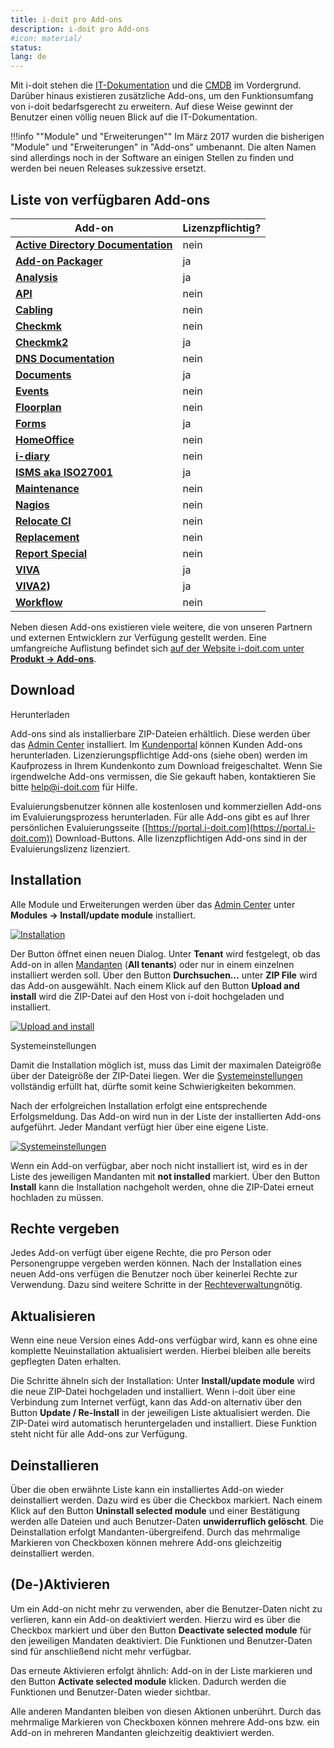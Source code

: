```yaml
---
title: i-doit pro Add-ons
description: i-doit pro Add-ons
#icon: material/
status:
lang: de
---
```


Mit i-doit stehen die [IT-Dokumentation](../grundlagen/struktur-it-dokumentation.md) und die [CMDB](../grundlagen/struktur-it-dokumentation.md) im Vordergrund. Darüber hinaus existieren zusätzliche Add-ons, um den Funktionsumfang von i-doit bedarfsgerecht zu erweitern. Auf diese Weise gewinnt der Benutzer einen völlig neuen Blick auf die IT-Dokumentation.

!!!info ""Module" und "Erweiterungen""
    Im März 2017 wurden die bisherigen "Module" und "Erweiterungen" in "Add-ons" umbenannt. Die alten Namen sind allerdings noch in der Software an einigen Stellen zu finden und werden bei neuen Releases sukzessive ersetzt.

## Liste von verfügbaren Add-ons

| Add-on                                                                        | Lizenzpflichtig? |
| ----------------------------------------------------------------------------- | ---------------- |
| **[Active Directory Documentation](./active-directory-documentation.md)**     | nein             |
| **[Add-on Packager](./add-on-packager.md)**                                   | ja               |
| **[Analysis](./analysis.md)**                                                 | ja               |
| **[API](./api/index.md)**                                                     | nein             |
| **[Cabling](./cabling.md)**                                                   | nein             |
| **[Checkmk](./checkmk.md)**                                                   | nein             |
| **[Checkmk2](./checkmk2/index.md)**                                           | ja               |
| **[DNS Documentation](./dns-documentation.md)**                               | nein             |
| **[Documents](./documents/index.md)**                                         | ja               |
| **[Events](./events.md)**                                                     | nein             |
| **[Floorplan](./floorplan.md)**                                               | nein             |
| **[Forms](forms/index.md)**                                                   | ja               |
| **[HomeOffice](https://www.i-doit.com/blog/i-doit-home-office-add-on/)**      | nein             |
| **[i-diary](./i-diary.md)**                                                   | nein             |
| **[ISMS aka ISO27001](./isms.md)**                                            | ja               |
| **[Maintenance](./maintenance.md)**                                           | nein             |
| **[Nagios](../automatisierung-und-integration/network-monitoring/nagios.md)** | nein             |
| **[Relocate CI](./relocate-ci.md)**                                           | nein             |
| **[Replacement](./replacement.md)**                                           | nein             |
| **[Report Special](https://www.i-doit.com/blog/i-doit-reporting-special/)**   | nein             |
| **[VIVA](./viva/index.md)**                                                   | ja               |
| **[VIVA2](viva2.md))**                                                        | ja               |
| **[Workflow](./workflow.md)**                                                 | nein             |

Neben diesen Add-ons existieren viele weitere, die von unseren Partnern und externen Entwicklern zur Verfügung gestellt werden. Eine umfangreiche Auflistung befindet sich [auf der Website i-doit.com unter **Produkt → Add-ons**](https://www.i-doit.com/i-doit/add-ons/).

## Download

Herunterladen

Add-ons sind als installierbare ZIP-Dateien erhältlich. Diese werden über das [Admin Center](../administration/admin-center.md#add-ons) installiert.
Im [Kundenportal](../administration/kundenportal.md) können Kunden Add-ons herunterladen. Lizenzierungspflichtige Add-ons (siehe oben) werden im Kaufprozess in Ihrem Kundenkonto zum Download freigeschaltet.
Wenn Sie irgendwelche Add-ons vermissen, die Sie gekauft haben, kontaktieren Sie bitte [help@i-doit.com](mailto:help@i-doit.com) für Hilfe.

Evaluierungsbenutzer können alle kostenlosen und kommerziellen Add-ons im Evaluierungsprozess herunterladen. Für alle Add-ons gibt es auf Ihrer persönlichen Evaluierungsseite ([https://portal.i-doit.com](https://portal.i-doit.com)) Download-Buttons. Alle lizenzpflichtigen Add-ons sind in der Evaluierungslizenz lizenziert.

## Installation

Alle Module und Erweiterungen werden über das [Admin Center](../administration/admin-center.md) unter **Modules → Install/update module** installiert.

[![Installation](../assets/images/de/i-doit-pro-add-ons/1-i-doit-add-ons.png)](../assets/images/de/i-doit-pro-add-ons/1-i-doit-add-ons.png)

Der Button öffnet einen neuen Dialog. Unter **Tenant** wird festgelegt, ob das Add-on in allen [Mandanten](../administration/mandantenfaehigkeit.md) (**All tenants**) oder nur in einem einzelnen installiert werden soll. Über den Button **Durchsuchen…** unter **ZIP File** wird das Add-on ausgewählt. Nach einem Klick auf den Button **Upload and install** wird die ZIP-Datei auf den Host von i-doit hochgeladen und installiert.

[![Upload and install](../assets/images/de/i-doit-pro-add-ons/2-i-doit-add-ons.png)](../assets/images/de/i-doit-pro-add-ons/2-i-doit-add-ons.png)

Systemeinstellungen

Damit die Installation möglich ist, muss das Limit der maximalen Dateigröße über der Dateigröße der ZIP-Datei liegen. Wer die [Systemeinstellungen](../installation/manuelle-installation/systemeinstellungen.md) vollständig erfüllt hat, dürfte somit keine Schwierigkeiten bekommen.

Nach der erfolgreichen Installation erfolgt eine entsprechende Erfolgsmeldung. Das Add-on wird nun in der Liste der installierten Add-ons aufgeführt. Jeder Mandant verfügt hier über eine eigene Liste.

[![Systemeinstellungen](../assets/images/de/i-doit-pro-add-ons/3-i-doit-add-ons.png)](../assets/images/de/i-doit-pro-add-ons/3-i-doit-add-ons.png)

Wenn ein Add-on verfügbar, aber noch nicht installiert ist, wird es in der Liste des jeweiligen Mandanten mit **not installed** markiert. Über den Button **Install** kann die Installation nachgeholt werden, ohne die ZIP-Datei erneut hochladen zu müssen.

## Rechte vergeben

Jedes Add-on verfügt über eigene Rechte, die pro Person oder Personengruppe vergeben werden können. Nach der Installation eines neuen Add-ons verfügen die Benutzer noch über keinerlei Rechte zur Verwendung. Dazu sind weitere Schritte in der [Rechteverwaltung](../effizientes-dokumentieren/rechteverwaltung/index.md)nötig.

## Aktualisieren

Wenn eine neue Version eines Add-ons verfügbar wird, kann es ohne eine komplette Neuinstallation aktualisiert werden. Hierbei bleiben alle bereits gepflegten Daten erhalten.

Die Schritte ähneln sich der Installation: Unter **Install/update module** wird die neue ZIP-Datei hochgeladen und installiert. Wenn i-doit über eine Verbindung zum Internet verfügt, kann das Add-on alternativ über den Button **Update / Re-Install** in der jeweiligen Liste aktualisiert werden. Die ZIP-Datei wird automatisch heruntergeladen und installiert. Diese Funktion steht nicht für alle Add-ons zur Verfügung.

## Deinstallieren

Über die oben erwähnte Liste kann ein installiertes Add-on wieder deinstalliert werden. Dazu wird es über die Checkbox markiert. Nach einem Klick auf den Button **Uninstall selected module** und einer Bestätigung werden alle Dateien und auch Benutzer-Daten **unwiderruflich gelöscht**. Die Deinstallation erfolgt Mandanten-übergreifend. Durch das mehrmalige Markieren von Checkboxen können mehrere Add-ons gleichzeitig deinstalliert werden.

## (De-)Aktivieren

Um ein Add-on nicht mehr zu verwenden, aber die Benutzer-Daten nicht zu verlieren, kann ein Add-on deaktiviert werden. Hierzu wird es über die Checkbox markiert und über den Button **Deactivate selected module** für den jeweiligen Mandaten deaktiviert. Die Funktionen und Benutzer-Daten sind für anschließend nicht mehr verfügbar.

Das erneute Aktivieren erfolgt ähnlich: Add-on in der Liste markieren und den Button **Activate selected module** klicken. Dadurch werden die Funktionen und Benutzer-Daten wieder sichtbar.

Alle anderen Mandanten bleiben von diesen Aktionen unberührt. Durch das mehrmalige Markieren von Checkboxen können mehrere Add-ons bzw. ein Add-on in mehreren Mandanten gleichzeitig deaktiviert werden.
